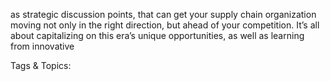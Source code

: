 as strategic discussion points, that can get your supply 
chain organization moving not only in the right 
direction, but ahead of your competition.
It’s all about capitalizing on this era’s unique 
opportunities, as well as learning from innovative 

   Tags & Topics:
   